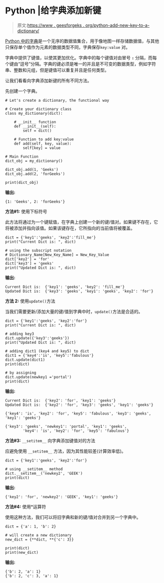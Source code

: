 # Python |给字典添加新键

> 原文:[https://www . geesforgeks . org/python-add-new-key-to-a-dictionary/](https://www.geeksforgeeks.org/python-add-new-keys-to-a-dictionary/)

[Python 中的字典](https://www.geeksforgeeks.org/python-dictionary/)是一个无序的数据值集合，用于像地图一样存储数据值，与其他只保存单个值作为元素的数据类型不同，字典保存`key:value` 对。

字典中提供了键值，以使其更加优化。字典中的每个键值对由冒号 **`:`** 分隔，而每个键由“逗号”分隔。字典的键必须是唯一的并且是不可变的数据类型，例如字符串、整数和元组，但是键值可以重复并且是任何类型。

让我们看看向字典添加新键的所有不同方法。

先创建一个字典。

```
# Let's create a dictionary, the functional way

# Create your dictionary class
class my_dictionary(dict):

    # __init__ function
    def __init__(self):
        self = dict()

    # Function to add key:value
    def add(self, key, value):
        self[key] = value

# Main Function
dict_obj = my_dictionary()

dict_obj.add(1, 'Geeks')
dict_obj.add(2, 'forGeeks')

print(dict_obj)
```

**输出:**

```
{1: 'Geeks', 2: 'forGeeks'}
```

**方法#1:** 使用下标符号

此方法将通过为一个键赋值，在字典上创建一个新的键/值对。如果键不存在，它将被添加并指向该值。如果该键存在，它所指向的当前值将被覆盖。

```
dict = {'key1':'geeks', 'key2':'fill_me'}
print("Current Dict is: ", dict)

# using the subscript notation
# Dictionary_Name[New_Key_Name] = New_Key_Value
dict['key2'] = 'for'
dict['key3'] = 'geeks'
print("Updated Dict is: ", dict)
```

**输出:**

```
Current Dict is:  {'key1': 'geeks', 'key2': 'fill_me'}
Updated Dict is:  {'key3': 'geeks', 'key1': 'geeks', 'key2': 'for'}
```

**方法 2:** 使用`update()`方法

当我们需要更新/添加大量的键/值到字典中时，`update()`方法是合适的。

```
dict = {'key1':'geeks', 'key2':'for'}
print("Current Dict is: ", dict)

# adding key3
dict.update({'key3':'geeks'})
print("Updated Dict is: ", dict)

# adding dict1 (key4 and key5) to dict
dict1 = {'key4':'is', 'key5':'fabulous'}
dict.update(dict1)
print(dict)

# by assigning 
dict.update(newkey1 ='portal')
print(dict)
```

**输出:**

```
Current Dict is:  {'key2': 'for', 'key1': 'geeks'}
Updated Dict is:  {'key2': 'for', 'key3': 'geeks', 'key1': 'geeks'}

{'key4': 'is', 'key2': 'for', 'key5': 'fabulous', 'key3': 'geeks', 'key1': 'geeks'}

{'key3': 'geeks', 'newkey1': 'portal', 'key1': 'geeks',
        'key4': 'is', 'key2': 'for', 'key5': 'fabulous'}
```

**方法#3:** `__setitem__` 向字典添加键值对的方法

应避免使用 `__setitem__` 方法，因为其性能较差(计算效率低)。

```
dict = {'key1':'geeks', 'key2':'for'}

# using __setitem__ method
dict.__setitem__('newkey2', 'GEEK')
print(dict)
```

**输出:**

```
{'key2': 'for', 'newkey2': 'GEEK', 'key1': 'geeks'}
```

**方法#4:** 使用*运算符

使用这种方法，我们可以将旧字典和新的键/值对合并到另一个字典中。

```
dict = {'a': 1, 'b': 2}

# will create a new dictionary
new_dict = {**dict, **{'c': 3}}

print(dict)
print(new_dict)
```

**输出:**

```
{'b': 2, 'a': 1}
{'b': 2, 'c': 3, 'a': 1}
```